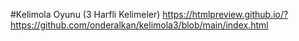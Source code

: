 #Kelimola Oyunu (3 Harfli Kelimeler)
https://htmlpreview.github.io/?https://github.com/onderalkan/kelimola3/blob/main/index.html
